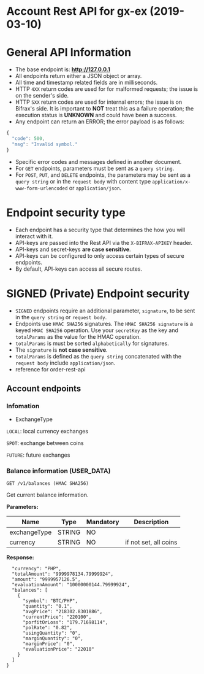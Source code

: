 # Account Rest API for gx-ex (2019-03-10)
# General API Information
* The base endpoint is: **http://127.0.0.1**
* All endpoints return either a JSON object or array.
* All time and timestamp related fields are in milliseconds.
* HTTP `4XX` return codes are used for for malformed requests;
  the issue is on the sender's side.
* HTTP `5XX` return codes are used for internal errors; the issue is on Bifrax's side.
  It is important to **NOT** treat this as a failure operation; the execution status is
  **UNKNOWN** and could have been a success.
* Any endpoint can return an ERROR; the error payload is as follows:
```javascript
{
  "code": 500,
  "msg": "Invalid symbol."
}
```

* Specific error codes and messages defined in another document.
* For `GET` endpoints, parameters must be sent as a `query string`.
* For `POST`, `PUT`, and `DELETE` endpoints, the parameters may be sent as a
  `query string` or in the `request body` with content type
  `application/x-www-form-urlencoded` or `application/json`.

# Endpoint security type
* Each endpoint has a security type that determines the how you will
  interact with it.
* API-keys are passed into the Rest API via the `X-BIFRAX-APIKEY`
  header.
* API-keys and secret-keys **are case sensitive**.
* API-keys can be configured to only access certain types of secure endpoints.
* By default, API-keys can access all secure routes.

# SIGNED (Private) Endpoint security
* `SIGNED` endpoints require an additional parameter, `signature`, to be
  sent in the  `query string` or `request body`.
* Endpoints use `HMAC SHA256` signatures. The `HMAC SHA256 signature` is a keyed `HMAC SHA256` operation.
  Use your `secretKey` as the key and `totalParams` as the value for the HMAC operation.
* `totalParams` is must be sorted `alphabetically` for signatures.
* The `signature` is **not case sensitive**.
* `totalParams` is defined as the `query string` concatenated with the
  `request body` include `application/json`.
* reference for order-rest-api

## Account endpoints

### Infomation

* ExchangeType

`LOCAL`: local currency exchanges

`SPOT`: exchange between coins

`FUTURE`: future exchanges


### Balance information (USER_DATA)
```
GET /v1/balances (HMAC SHA256)
```
Get current balance information.

**Parameters:**

Name | Type | Mandatory | Description
------------ | ------------ | ------------ | ------------
exchangeType | STRING | NO | 
currency | STRING | NO | if not set, all coins

**Response:**
```
  "currency": "PHP",
  "totalAmount": "9999978134.79999924",
  "amount": "9999957126.5",
  "evaluationAmount": "10000000144.79999924",
  "balances": [
    {
      "symbol": "BTC/PHP",
      "quantity": "0.1",
      "avgPrice": "218302.8301886",
      "currentPrice": "220100",
      "porfitOrLoss": "179.71698114",
      "polRate": "0.82",
      "usingQuantity": "0",
      "marginQuantity": "0",
      "marginPrice": "0",
      "evaluationPrice": "22010"
    }
  ]
}
```
